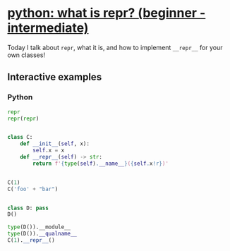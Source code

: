 # [python: what is repr? (beginner - intermediate)](https://youtu.be/ei1q7m3zLfU)

Today I talk about `repr`, what it is, and how to implement `__repr__` for your own classes!

## Interactive examples

### Python

```python
repr
repr(repr)


class C:
    def __init__(self, x):
        self.x = x
    def __repr__(self) -> str:
        return f'{type(self).__name__}({self.x!r})'


C(1)
C('foo' + "bar")


class D: pass
D()

type(D()).__module__
type(D()).__qualname__
C(1).__repr__()
```
